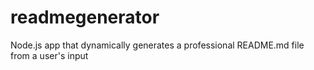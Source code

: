 # readmegenerator
Node.js app that dynamically generates a professional README.md file from a user's input 

